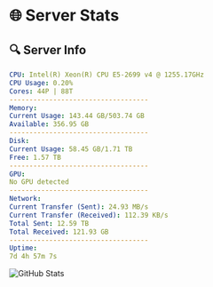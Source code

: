 # 🌐 Server Stats
## 🔍 Server Info
```yaml
CPU: Intel(R) Xeon(R) CPU E5-2699 v4 @ 1255.17GHz
CPU Usage: 0.20%
Cores: 44P | 88T
-----------------------------------
Memory:
Current Usage: 143.44 GB/503.74 GB
Available: 356.95 GB
-----------------------------------
Disk:
Current Usage: 58.45 GB/1.71 TB
Free: 1.57 TB
-----------------------------------
GPU:
No GPU detected
-----------------------------------
Network:
Current Transfer (Sent): 24.93 MB/s
Current Transfer (Received): 112.39 KB/s
Total Sent: 12.59 TB
Total Received: 121.93 GB
-----------------------------------
Uptime:
7d 4h 57m 7s
```
![GitHub Stats](https://img.shields.io/badge/Updated-2025-03-15_02:19:56-blue)